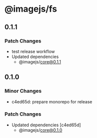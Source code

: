 # @imagejs/fs

## 0.1.1

### Patch Changes

- test release workflow
- Updated dependencies
  - @imagejs/core@0.1.1

## 0.1.0

### Minor Changes

- c4ed65d: prepare monorepo for release

### Patch Changes

- Updated dependencies [c4ed65d]
  - @imagejs/core@0.1.0
